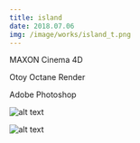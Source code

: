 ```yaml
---
title: island
date: 2018.07.06
img: /image/works/island_t.png
---
```

MAXON Cinema 4D

Otoy Octane Render

Adobe Photoshop



![alt text](https://lh3.google.com/u/0/d/15t9DuBgnr9XwUF5sLzz3J5uy7ArLO2wT)

![alt text](https://lh3.google.com/u/0/d/1TXLYTlKXsZ2jnA9__L6qQALF65FfhWf5)
